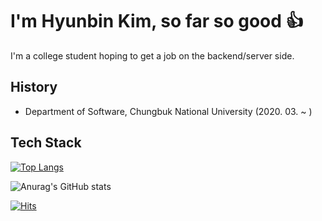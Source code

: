 I'm Hyunbin Kim, so far so good 👍
=========
I'm a college student hoping to get a job on the backend/server side.


History
-------
+ Department of Software, Chungbuk National University (2020. 03. ~ )


Tech Stack
----------



[![Top Langs](https://github-readme-stats.vercel.app/api/top-langs/?username=wien0128&layout=compact&theme=dark)](https://github.com/wien0128/github-readme-stats)

![Anurag's GitHub stats](https://github-readme-stats.vercel.app/api?username=wien0128&show_icons=true&theme=dark)

[![Hits](https://hits.seeyoufarm.com/api/count/incr/badge.svg?url=https%3A%2F%2Fgithub.com%2Fwien0128&count_bg=%23BB2649&title_bg=%23555555&icon=github.svg&icon_color=%23E7E7E7&title=hits&edge_flat=false)](https://hits.seeyoufarm.com)
